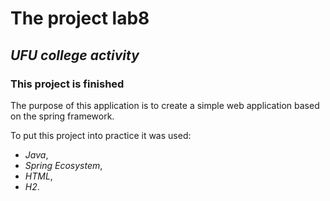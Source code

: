 # The project lab8
## ***UFU college activity***
### This project is finished

The purpose of this application is to create a simple web application based on the spring framework.

To put this project into practice it was used:
- *Java*,
- *Spring Ecosystem*,
- *HTML*,
- *H2*.
